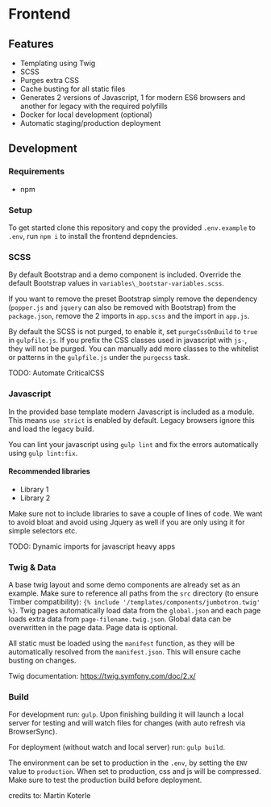 # Frontend

## Features
- Templating using Twig
- SCSS
- Purges extra CSS
- Cache busting for all static files
- Generates 2 versions of Javascript, 1 for modern ES6 browsers and another for legacy with the required polyfills
- Docker for local development (optional)
- Automatic staging/production deployment

## Development

### Requirements
- npm

### Setup
To get started clone this repository and copy the provided `.env.example` to `.env`, run `npm i` to install the frontend depndencies.

### SCSS
By default Bootstrap and a demo component is included. Override the default Bootstrap values in `variables\_bootstar-variables.scss`.

If you want to remove the preset Bootstrap simply remove the dependency (`popper.js` and `jquery` can also be removed with Bootstrap) from the `package.json`, remove the 2 imports in `app.scss` and the import in `app.js`.

By default the SCSS is not purged, to enable it, set `purgeCssOnBuild` to `true` in `gulpfile.js`. If you prefix the CSS classes used in javascript with `js-`, they will not be purged. You can manually add more classes to the whitelist or patterns in the `gulpfile.js` under the `purgecss` task.

TODO: Automate CriticalCSS

### Javascript
In the provided base template modern Javascript is included as a module. This means `use strict` is enabled by default. Legacy browsers ignore this and load the legacy build.

You can lint your javascript using `gulp lint` and fix the errors automatically using `gulp lint:fix`.

#### Recommended libraries
 - Library 1
 - Library 2

Make sure not to include libraries to save a couple of lines of code. We want to avoid bloat and avoid using Jquery as well if you are only using it for simple selectors etc.

TODO: Dynamic imports for javascript heavy apps

### Twig & Data
A base twig layout and some demo components are already set as an example. Make sure to reference all paths from the `src` directory (to ensure Timber compatibility): `{% include '/templates/components/jumbotron.twig' %}`.
Twig pages automatically load data from the `global.json` and each page loads extra data from `page-filename.twig.json`. Global data can be overwritten in the page data. Page data is optional.

All static must be loaded using the `manifest` function, as they will be automatically resolved from the `manifest.json`. This will ensure cache busting on changes.

Twig documentation: https://twig.symfony.com/doc/2.x/

### Build
For development run: `gulp`. Upon finishing building it will launch a local server for testing and will watch files for changes (with auto refresh via BrowserSync).

For deployment (without watch and local server) run: `gulp build`.

The environment can be set to production in the `.env`, by setting the `ENV` value to `production`. When set to production, css and js will be compressed. Make sure to test the production build before deployment.

credits to: Martin Koterle 
